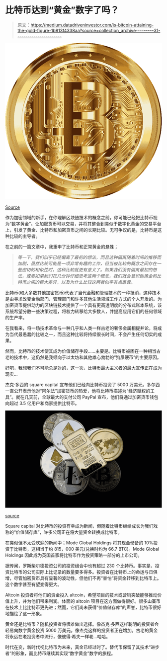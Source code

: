 # 比特币达到“黄金”数字了吗？

> 原文：<https://medium.datadriveninvestor.com/is-bitcoin-attaining-the-gold-figure-1b813f4338aa?source=collection_archive---------31----------------------->

![](img/e338632093c6843b49305f4f4254a151.png)

[Source](https://pixabay.com/vectors/bitcoin-digital-currency-4130319/)

作为加密领域的新手，在你理解区块链技术的概念之前，你可能已经把比特币视为“数字黄金”。让加密货币可以交易，并将其整合到类似于数字化黄金的交易平台上，引发了黄金、比特币和加密货币之间的长期比较。无可争议的是，比特币是这种比较的主导者。

在之前的一篇文章中，我重申了比特币和正常黄金的悬殊；

> *等一下，我们似乎已经偏离了最初的想法，而且这种偏离随着时间的推移而加剧，虽然比较可能是一项非常有趣的工作，但当被比较的概念之间存在一些密切的相似性时，这种比较就更有意义了。如果我们没有偏离最初的想法，或者如果我们花几分钟仔细思考这两个概念，我们就会意识到黄金和比特币之间的巨大差异，以及为什么比较这两者似乎有点愚蠢。*

比特币(和大多数其他加密货币)代表了当代金融和管理技术的一种抵消，这种技术是由寻求改变金融部门、管理部门和许多其他生活领域工作方式的个人开发的。为加密货币提供动力的区块链技术提供了一个具有更高透明度的分布式账本系统，该系统希望分散一些决策过程，将权力转移给大多数人，并提高应用它们的任何领域的生产率。

在我看来，将一场技术革命与一种几乎和人类一样古老的奢侈金属相提并论，将成为当代最愚蠢的比较之一，而且这种比较将持续很长时间，不会产生任何切实的成果。

然而，比特币的技术使其成为价值储存手段……主要是。比特币被困在一种相当古老的技术中，这仍然是我倾向于以太坊和其他雄心勃勃的“狗屎硬币”的主要原因。

好吧，我想我们不可能总是对的，这一次，比特币最大主义者的最大宣传正在成为现实…

杰克·多西的 square capital 宣布他们已经向比特币投资了 5000 万美元。多尔西一直公开表示他对“阿尔法”加密货币的热爱，他将比特币描述为“经济赋权的工具”。就在几天前，全球最大的支付公司 PayPal 宣布，他们将通过加密货币钱包向超过 3.5 亿用户和商家提供比特币。

![](img/02b2c86bd6a083d2128932183d84b140.png)

[source](https://pixabay.com/photos/cryptocurrency-gold-bar-concept-3423267/)

Square capital 对比特币的投资有幸成为新闻，但随着比特币继续成长为我们戏称的“价值储存库”，许多公司正在将大量资金转换成比特币。

在类似但不太受欢迎的新闻中；Mode Global Holdings 将其现金储备的 10%投资于比特币，这相当于约 815，000 美元(兑换时约为 66.7 BTC)。Mode Global Holdings 因此成为英国首家将比特币作为投资策略一部分的上市公司。

据传闻，罗斯柴尔德投资公司的投资组合中也有超过 230 个比特币。事实是，投资比特币的公司实际上比记录的数量要多得多。投资者在比特币上的命运与日俱增，尽管加密货币具有显著的波动性，但他们不再“害怕”将资金转移到比特币上。这个数字甚至有望变得更大。

Altcoin 投资者将他们的资金投入 altcoin，希望项目的技术或营销突破能够推动价值上升，并为他们带来利润。体面的 altcoin 项目在这方面做得很好。很多山寨币在技术上比比特币更先进；然而，它们尚未获得“价值储存库”的声誉，比特币很好地描绘了这一形象。

黄金还是比特币？随机投资者将很难做出选择。像杰克·多西这样聪明的投资者会轻易向数字黄金投资 5000 万美元。像杰克这样的投资者正在增加。古老的黄金将永远在老投资者中流行，像彼得·希夫一样老…哈哈。

时代在变，新时代视比特币为未来，真金已经过时了。替代币保留了其技术“进步者”的形象，而比特币继续其实现“数字黄金”数字的旅程。